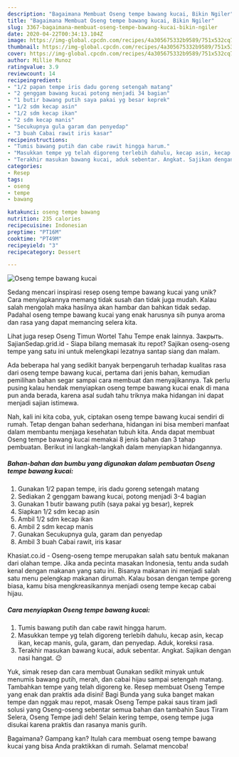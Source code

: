 ```yaml
---
description: "Bagaimana Membuat Oseng tempe bawang kucai, Bikin Ngiler"
title: "Bagaimana Membuat Oseng tempe bawang kucai, Bikin Ngiler"
slug: 3367-bagaimana-membuat-oseng-tempe-bawang-kucai-bikin-ngiler
date: 2020-04-22T00:34:13.104Z
image: https://img-global.cpcdn.com/recipes/4a305675332b9589/751x532cq70/oseng-tempe-bawang-kucai-foto-resep-utama.jpg
thumbnail: https://img-global.cpcdn.com/recipes/4a305675332b9589/751x532cq70/oseng-tempe-bawang-kucai-foto-resep-utama.jpg
cover: https://img-global.cpcdn.com/recipes/4a305675332b9589/751x532cq70/oseng-tempe-bawang-kucai-foto-resep-utama.jpg
author: Millie Munoz
ratingvalue: 3.9
reviewcount: 14
recipeingredient:
- "1/2 papan tempe iris dadu goreng setengah matang"
- "2 genggam bawang kucai potong menjadi 34 bagian"
- "1 butir bawang putih saya pakai yg besar keprek"
- "1/2 sdm kecap asin"
- "1/2 sdm kecap ikan"
- "2 sdm kecap manis"
- "Secukupnya gula garam dan penyedap"
- "3 buah Cabai rawit iris kasar"
recipeinstructions:
- "Tumis bawang putih dan cabe rawit hingga harum."
- "Masukkan tempe yg telah digoreng terlebih dahulu, kecap asin, kecap ikan, kecap manis, gula, garam, dan penyedap. Aduk, koreksi rasa."
- "Terakhir masukan bawang kucai, aduk sebentar. Angkat. Sajikan dengan nasi hangat. 😉"
categories:
- Resep
tags:
- oseng
- tempe
- bawang

katakunci: oseng tempe bawang 
nutrition: 235 calories
recipecuisine: Indonesian
preptime: "PT16M"
cooktime: "PT49M"
recipeyield: "3"
recipecategory: Dessert

---
```



![Oseng tempe bawang kucai](https://img-global.cpcdn.com/recipes/4a305675332b9589/751x532cq70/oseng-tempe-bawang-kucai-foto-resep-utama.jpg)

Sedang mencari inspirasi resep oseng tempe bawang kucai yang unik? Cara menyiapkannya memang tidak susah dan tidak juga mudah. Kalau salah mengolah maka hasilnya akan hambar dan bahkan tidak sedap. Padahal oseng tempe bawang kucai yang enak harusnya sih punya aroma dan rasa yang dapat memancing selera kita.

Lihat juga resep Oseng Timun Wortel Tahu Tempe enak lainnya. Закрыть. SajianSedap.grid.id - Siapa bilang memasak itu repot? Sajikan oseng-oseng tempe yang satu ini untuk melengkapi lezatnya santap siang dan malam.

Ada beberapa hal yang sedikit banyak berpengaruh terhadap kualitas rasa dari oseng tempe bawang kucai, pertama dari jenis bahan, kemudian pemilihan bahan segar sampai cara membuat dan menyajikannya. Tak perlu pusing kalau hendak menyiapkan oseng tempe bawang kucai enak di mana pun anda berada, karena asal sudah tahu triknya maka hidangan ini dapat menjadi sajian istimewa.


Nah, kali ini kita coba, yuk, ciptakan oseng tempe bawang kucai sendiri di rumah. Tetap dengan bahan sederhana, hidangan ini bisa memberi manfaat dalam membantu menjaga kesehatan tubuh kita. Anda dapat membuat Oseng tempe bawang kucai memakai 8 jenis bahan dan 3 tahap pembuatan. Berikut ini langkah-langkah dalam menyiapkan hidangannya.

<!--inarticleads1-->

##### Bahan-bahan dan bumbu yang digunakan dalam pembuatan Oseng tempe bawang kucai:

1. Gunakan 1/2 papan tempe, iris dadu goreng setengah matang
1. Sediakan 2 genggam bawang kucai, potong menjadi 3-4 bagian
1. Gunakan 1 butir bawang putih (saya pakai yg besar), keprek
1. Siapkan 1/2 sdm kecap asin
1. Ambil 1/2 sdm kecap ikan
1. Ambil 2 sdm kecap manis
1. Gunakan Secukupnya gula, garam dan penyedap
1. Ambil 3 buah Cabai rawit, iris kasar


Khasiat.co.id - Oseng-oseng tempe merupakan salah satu bentuk makanan dari olahan tempe. Jika anda pecinta masakan Indonesia, tentu anda sudah kenal dengan makanan yang satu ini. Bisanya makanan ini menjadi salah satu menu pelengkap makanan dirumah. Kalau bosan dengan tempe goreng biasa, kamu bisa mengkreasikannya menjadi oseng tempe kecap cabai hijau. 

<!--inarticleads2-->

##### Cara menyiapkan Oseng tempe bawang kucai:

1. Tumis bawang putih dan cabe rawit hingga harum.
1. Masukkan tempe yg telah digoreng terlebih dahulu, kecap asin, kecap ikan, kecap manis, gula, garam, dan penyedap. Aduk, koreksi rasa.
1. Terakhir masukan bawang kucai, aduk sebentar. Angkat. Sajikan dengan nasi hangat. 😉


Yuk, simak resep dan cara membuat Gunakan sedikit minyak untuk menumis bawang putih, merah, dan cabai hijau sampai setengah matang. Tambahkan tempe yang telah digoreng ke. Resep membuat Oseng Tempe yang enak dan praktis ada disini! Bagi Bunda yang suka banget makan tempe dan nggak mau repot, masak Oseng Tempe pakai saus tiram jadi solusi yang Oseng-oseng sebentar semua bahan dan tambahin Saus Tiram Selera, Oseng Tempe jadi deh! Selain kering tempe, oseng tempe juga disukai karena praktis dan rasanya manis gurih. 

Bagaimana? Gampang kan? Itulah cara membuat oseng tempe bawang kucai yang bisa Anda praktikkan di rumah. Selamat mencoba!
